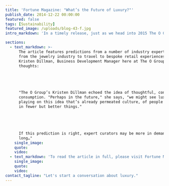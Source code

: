 ```yaml
---
title: 'Fortune Magazine: "What’s the Future of Luxury?"'
publish_date: 2014-12-22 00:00:00
featured: false
tags: [Sustainability]
featured_image: /uploads/blog-43-f.jpg
intro_markdown: 'In a timely release, just as we head into 2015 The O Group is featured in Fortune Magazine’s article on the future of luxury.​'

sections:
  - text_markdown: >-
      The article features predictions from a number of industry experts, ranging
      from the jewelry industry to travel to bespoke retail experiences. From
      Kristen Dillman, Business Development Manager here at The O Group, a few
      thoughts:





      "The O Group’s Kristen Dillman echoed the idea of thoughtful, considered
      consumption. "Perhaps in the future," she says, "we might see luxury brands
      playing on this idea that’s already permeated culture, of people investing
      in fewer but better things."





      If this prediction is right, expert curators may be more in demand before
      long…"​
    single_image:
    quote:
    video:
  - text_markdown: 'To read the article in full, please visit Fortune Magazine’s: "[What’s the future of luxury?](http://fortune.com/2014/12/18/future-of-luxury/)"​'
    single_image:
    quote:
    video:
contact_tagline: "Let's start a conversation about luxury."
---
```




